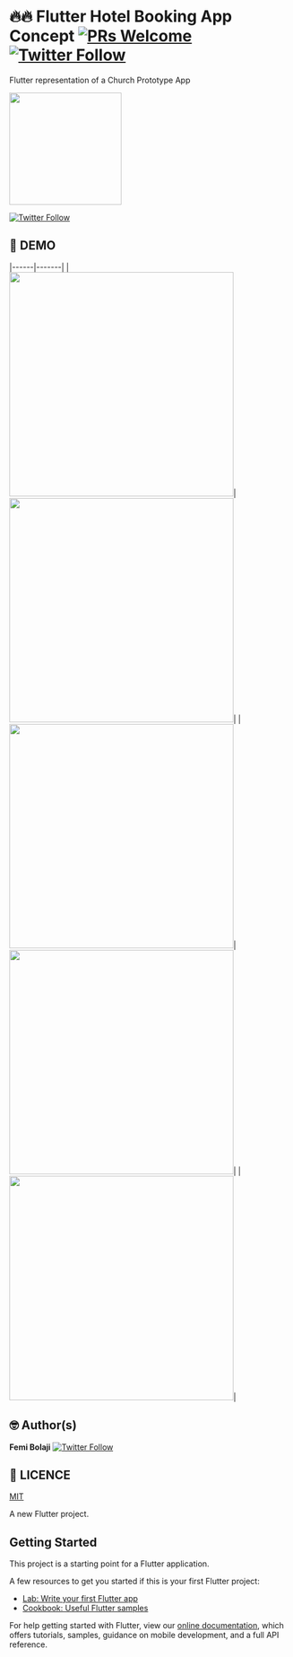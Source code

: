 


# 🔥🔥 Flutter Hotel Booking App Concept [![PRs Welcome](https://img.shields.io/badge/PRs-welcome-brightgreen.svg?style=flat-square)](http://makeapullrequest.com)  [![Twitter Follow](https://img.shields.io/twitter/follow/dev_femi.svg?style=social)](https://twitter.com/dev_femi)

Flutter representation of a Church Prototype App 


<a href="ss/app.apk"><img src="https://playerzon.com/asset/download.png" width="200"></img></a>


[![Twitter Follow](https://img.shields.io/twitter/follow/dev_femi.svg?style=social)](https://twitter.com/dev_femi)


## 📸 DEMO
|------|-------|
|<img src="ss/1.png" width="400">|<img src="ss/2.png" width="400">|
|<img src="ss/3.png" width="400">|<img src="ss/4.png" width="400">|
|<img src="ss/5.png" width="400">|

## 🤓 Author(s)
**Femi Bolaji** [![Twitter Follow](https://img.shields.io/twitter/follow/dev_femi.svg?style=social)](https://twitter.com/dev_femi)

## 🔖 LICENCE
[MIT](https://opensource.org/licenses/MIT)


A new Flutter project.

## Getting Started

This project is a starting point for a Flutter application.

A few resources to get you started if this is your first Flutter project:

- [Lab: Write your first Flutter app](https://flutter.dev/docs/get-started/codelab)
- [Cookbook: Useful Flutter samples](https://flutter.dev/docs/cookbook)

For help getting started with Flutter, view our
[online documentation](https://flutter.dev/docs), which offers tutorials,
samples, guidance on mobile development, and a full API reference.
